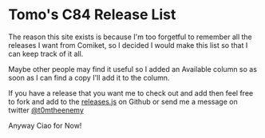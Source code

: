 # Tomo's C84 Release List

The reason this site exists is because I'm too forgetful to remember all the releases I want from Comiket, so I decided I would make this list so that I can keep track of it all. 

Maybe other people may find it useful so I added an Available column so as soon as I can find a copy I'll add it to the column.

If you have a release that you want me to check out and add then feel free to fork and add to the [releases.js](https://github.com/Tomo-san/comiket/blob/gh-pages/archive/c84/js/releases.js) on Github or send me a message on twitter [@t0mtheenemy](http://twitter.com/t0mtheenemy)

Anyway Ciao for Now!